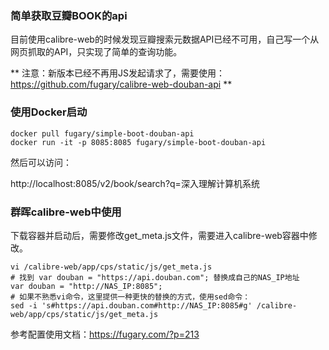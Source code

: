 ### 简单获取豆瓣BOOK的api

目前使用calibre-web的时候发现豆瓣搜索元数据API已经不可用，自己写一个从网页抓取的API，只实现了简单的查询功能。

** 注意：新版本已经不再用JS发起请求了，需要使用：https://github.com/fugary/calibre-web-douban-api **

### 使用Docker启动

```shell
docker pull fugary/simple-boot-douban-api
docker run -it -p 8085:8085 fugary/simple-boot-douban-api
```
然后可以访问：

http://localhost:8085/v2/book/search?q=深入理解计算机系统

### 群晖calibre-web中使用

下载容器并启动后，需要修改get_meta.js文件，需要进入calibre-web容器中修改。

```shell
vi /calibre-web/app/cps/static/js/get_meta.js
# 找到 var douban = "https://api.douban.com"; 替换成自己的NAS_IP地址
var douban = "http://NAS_IP:8085";
# 如果不熟悉vi命令，这里提供一种更快的替换的方式，使用sed命令：
sed -i 's#https://api.douban.com#http://NAS_IP:8085#g' /calibre-web/app/cps/static/js/get_meta.js
```
参考配置使用文档：https://fugary.com/?p=213
